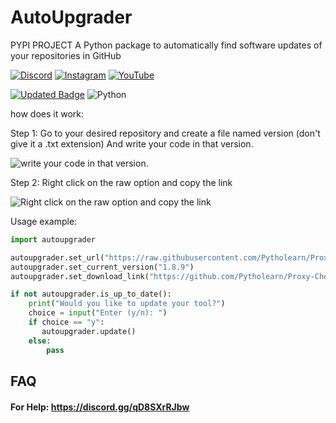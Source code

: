 # AutoUpgrader
PYPI PROJECT
A Python package to automatically find software updates of your repositories in GitHub

[![Discord](https://img.shields.io/badge/Discord-%237289DA.svg?logo=discord&logoColor=white)](https://discord.gg/qD8SXrRJbw) [![Instagram](https://img.shields.io/badge/Instagram-%23E4405F.svg?logo=Instagram&logoColor=white)](https://instagram.com/ili.hazard) [![YouTube](https://img.shields.io/badge/YouTube-%23FF0000.svg?logo=YouTube&logoColor=white)](https://youtube.com/@iiihazard) 

[![Updated Badge](https://badges.pufler.dev/updated/Pytholearn/found_update)](https://github.com/Pytholearn/found_update)
![Python](https://img.shields.io/badge/python-3670A0?style=for-the-badge&logo=python&logoColor=ffdd54)



how does it work:

Step 1:
Go to your desired repository and create a file named version (don't give it a .txt extension)
And write your code in that version.

<picture>
  <img alt="write your code in that version." src="https://cdn.discordapp.com/attachments/1268584313763401749/1268585830574719046/6jR45QP.png?ex=66acf61f&is=66aba49f&hm=15be35caa7a1b2af851cafc61f7e4423170b14bcc005139293cbe96ae9dcdbf8&">
</picture>

Step 2:
Right click on the raw option and copy the link

<picture>
  <img alt="Right click on the raw option and copy the link" src="https://cdn.discordapp.com/attachments/1268584313763401749/1268587064237228062/EvHRGqn.png?ex=66acf745&is=66aba5c5&hm=0c9e77f0c0eb9060fc2ad7fb98941b6ff2fe4cf16220c6cdfe4d591fc21b91bc&">
</picture>



Usage example:
```py
import autoupgrader

autoupgrader.set_url("https://raw.githubusercontent.com/Pytholearn/Proxy-Checker-2/refs/heads/main/version")
autoupgrader.set_current_version("1.8.9")
autoupgrader.set_download_link("https://github.com/Pytholearn/Proxy-Checker-2.git")

if not autoupgrader.is_up_to_date():
    print("Would you like to update your tool?")
    choice = input("Enter (y/n): ")
    if choice == "y":
       autoupgrader.update()
    else:
        pass

```

## FAQ

#### For Help: https://discord.gg/qD8SXrRJbw








